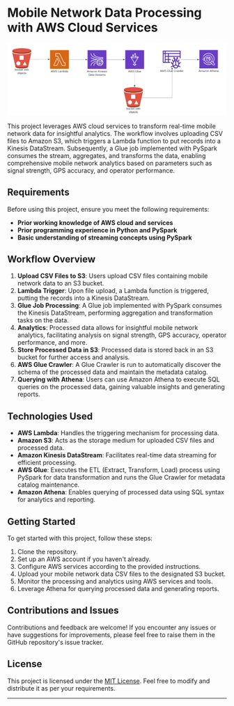# Mobile Network Data Processing with AWS Cloud Services
![Architecture Diagram](diagram.png)

This project leverages AWS cloud services to transform real-time mobile network data for insightful analytics. The workflow involves uploading CSV files to Amazon S3, which triggers a Lambda function to put records into a Kinesis DataStream. Subsequently, a Glue job implemented with PySpark consumes the stream, aggregates, and transforms the data, enabling comprehensive mobile network analytics based on parameters such as signal strength, GPS accuracy, and operator performance. 

## Requirements

Before using this project, ensure you meet the following requirements:

- **Prior working knowledge of AWS cloud and services**
- **Prior programming experience in Python and PySpark**
- **Basic understanding of streaming concepts using PySpark**

## Workflow Overview

1. **Upload CSV Files to S3**: Users upload CSV files containing mobile network data to an S3 bucket.
2. **Lambda Trigger**: Upon file upload, a Lambda function is triggered, putting the records into a Kinesis DataStream.
3. **Glue Job Processing**: A Glue job implemented with PySpark consumes the Kinesis DataStream, performing aggregation and transformation tasks on the data.
4. **Analytics**: Processed data allows for insightful mobile network analytics, facilitating analysis on signal strength, GPS accuracy, operator performance, and more.
5. **Store Processed Data in S3**: Processed data is stored back in an S3 bucket for further access and analysis.
6. **AWS Glue Crawler**: A Glue Crawler is run to automatically discover the schema of the processed data and maintain the metadata catalog.
7. **Querying with Athena**: Users can use Amazon Athena to execute SQL queries on the processed data, gaining valuable insights and generating reports.

## Technologies Used

- **AWS Lambda**: Handles the triggering mechanism for processing data.
- **Amazon S3**: Acts as the storage medium for uploaded CSV files and processed data.
- **Amazon Kinesis DataStream**: Facilitates real-time data streaming for efficient processing.
- **AWS Glue**: Executes the ETL (Extract, Transform, Load) process using PySpark for data transformation and runs the Glue Crawler for metadata catalog maintenance.
- **Amazon Athena**: Enables querying of processed data using SQL syntax for analytics and reporting.

## Getting Started

To get started with this project, follow these steps:

1. Clone the repository.
2. Set up an AWS account if you haven't already.
3. Configure AWS services according to the provided instructions.
4. Upload your mobile network data CSV files to the designated S3 bucket.
5. Monitor the processing and analytics using AWS services and tools.
6. Leverage Athena for querying processed data and generating reports.

## Contributions and Issues

Contributions and feedback are welcome! If you encounter any issues or have suggestions for improvements, please feel free to raise them in the GitHub repository's issue tracker.

## License

This project is licensed under the [MIT License](LICENSE). Feel free to modify and distribute it as per your requirements.

--- 
